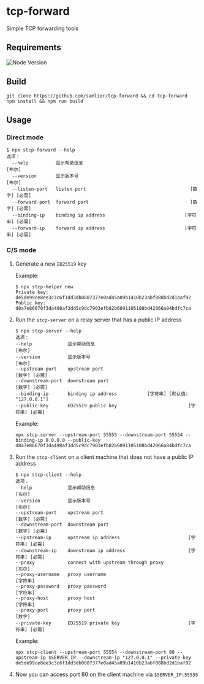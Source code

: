 # tcp-forward

Simple TCP forwarding tools

## Requirements

![Node Version](https://img.shields.io/badge/node-%e2%89%a519.0.0-blue)

## Build

```
git clone https://github.com/samlior/tcp-forward && cd tcp-forward
npm install && npm run build
```

## Usage

### Direct mode

```
$ npx stcp-forward --help
选项：
  --help          显示帮助信息                                            [布尔]
  --version       显示版本号                                              [布尔]
  --listen-port   listen port                                      [数字] [必需]
  --forward-port  forward port                                     [数字] [必需]
  --binding-ip    binding ip address                             [字符串] [必需]
  --forward-ip    forward ip address                             [字符串] [必需]
```

### C/S mode

1. Generate a new `ED25519` key

   Example:

   ```
   $ npx stcp-helper new
   Private key: de5de99ce8ee3c3c6f1dd3db0887377e0ad45a09b1410b23abf088bd2d1baf92
   Public key: d8a7e86670f3da498af3dd5c9dc7903efb82b6091105108bd42066a84bdfc7ca
   ```

2. Run the `stcp-server` on a relay server that has a public IP address

   ```
   $ npx stcp-server --help
   选项：
   --help             显示帮助信息                                         [布尔]
   --version          显示版本号                                           [布尔]
   --upstream-port    upstream port                                 [数字] [必需]
   --downstream-port  downstream port                               [数字] [必需]
   --binding-ip       binding ip address           [字符串] [默认值: "127.0.0.1"]
   --public-key       ED25519 public key                          [字符串] [必需]
   ```

   Example:

   ```
   npx stcp-server --upstream-port 55555 --downstream-port 55554 --binding-ip 0.0.0.0 --public-key d8a7e86670f3da498af3dd5c9dc7903efb82b6091105108bd42066a84bdfc7ca
   ```

3. Run the `stcp-client` on a client machine that does not have a public IP address

   ```
   $ npx stcp-client --help
   选项：
   --help             显示帮助信息                                         [布尔]
   --version          显示版本号                                           [布尔]
   --upstream-port    upstream port                                 [数字] [必需]
   --downstream-port  downstream port                               [数字] [必需]
   --upstream-ip      upstream ip address                         [字符串] [必需]
   --downstream-ip    downstream ip address                       [字符串] [必需]
   --proxy            connect with upstream through proxy                  [布尔]
   --proxy-username   proxy username                                     [字符串]
   --proxy-password   proxy password                                     [字符串]
   --proxy-host       proxy host                                         [字符串]
   --proxy-port       proxy port                                           [数字]
   --private-key      ED25519 private key                         [字符串] [必需]
   ```

   Example:

   ```
   npx stcp-client --upstream-port 55554 --downstream-port 80 --upstream-ip $SERVER_IP --downstream-ip "127.0.0.1" --private-key de5de99ce8ee3c3c6f1dd3db0887377e0ad45a09b1410b23abf088bd2d1baf92
   ```

4. Now you can access port 80 on the client machine via `$SERVER_IP:55555`
